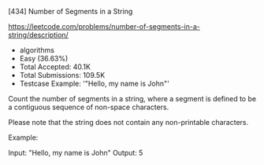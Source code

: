[434] Number of Segments in a String  

https://leetcode.com/problems/number-of-segments-in-a-string/description/

* algorithms
* Easy (36.63%)
* Total Accepted:    40.1K
* Total Submissions: 109.5K
* Testcase Example:  '"Hello, my name is John"'

Count the number of segments in a string, where a segment is defined to be a contiguous sequence of non-space characters.

Please note that the string does not contain any non-printable characters.

Example:

Input: "Hello, my name is John"
Output: 5


